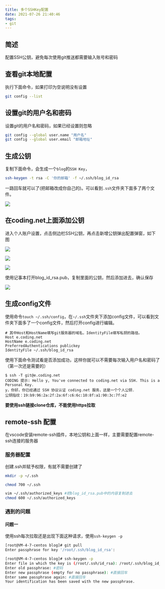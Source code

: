 ```yaml
---
title: 多个SSHKey配置
date: 2021-07-26 21:40:46
tags:
- git
---
```


## 简述

配置SSH公钥，避免每次使用git推送都需要输入账号和密码

## 查看git本地配置
执行下面命令，如果打印为空说明没有设置
```bash
git config --list
```

## 设置git的用户名和密码

设置git的用户名和密码，如果已经设置则忽略

```bash
git config --global user.name "用户名"
git config --global user.email "邮箱地址"
```

## 生成公钥

复制下面命令，会生成一个`blog`的`SSH Key`，
```bash
ssh-keygen -t rsa -C '你的邮箱' -f ~/.ssh/blog_id_rsa
```
一路回车就可以了(把邮箱改成你自己的)。可以看到`.ssh`文件夹下面多了两个文件。


![](http://img.xiyangyang.cc/blog/20210426112955.png)

## 在coding.net上面添加公钥

进入个人账户设置，点击侧边栏SSH公钥，再点击新增公钥弹出配置弹窗，如下图

![](http://img.xiyangyang.cc/blog/20210426114137.png)

![](http://img.xiyangyang.cc/blog/20210426114253.png)

![](http://img.xiyangyang.cc/blog/20210426114537.png)

使用记事本打开blog_id_rsa.pub，复制里面的公钥，然后添加进去，确认保存

![](http://img.xiyangyang.cc/blog/20210426113614.png)

## 生成config文件

使用命令`touch ~/.ssh/config`，在`~/.ssh`文件夹下添加config文件，可以看到文件夹下面多了一个config文件，然后打开config进行编辑。

```shell
# 其中Host和HostName填写git服务器的域名，IdentityFile填写私钥的路径。
Host e.coding.net
HostName e.coding.net
PreferredAuthentications publickey
IdentityFile ~/.ssh/blog_id_rsa
```

使用下面命令测试看是否添加成功，这样你就可以不需要每次输入用户名和密码了（第一次还是需要的）

```shell
$ ssh -T git@e.coding.net
CODING 提示: Hello y, You've connected to coding.net via SSH. This is a Personal Key.
y，你好，你已经通过 SSH 协议认证 coding.net 服务，这是一个个人公钥.
公钥指纹：19:b9:96:2a:2f:2a:6f:c6:6c:10:8f:a1:90:3c:7f:e2
```
**要使用ssh链接clone仓库，不能使用https拉取**

## remote-ssh 配置

在vscode安装remote-ssh插件，本地公钥和上面一样，主要需要配置remote-ssh连接的服务器

### 服务器配置

创建.ssh并赋予权限，有就不需要创建了

```bash
mkdir -p ~/.ssh 

chmod 700 ~/.ssh 

vim ~/.ssh/authorized_keys #把blog_id_rsa.pub中的内容复制进去
chmod 600 ~/.ssh/authorized_keys 
```

### 遇到的问题
#### 问题一
使用ssh每次拉取还是出现下面这种请求，使用`ssh-keygen -p`
```bash
[root@VM-4-7-centos blog]# git pull
Enter passphrase for key '/root/.ssh/blog_id_rsa': 
```

```bash
[root@VM-4-7-centos blog]# ssh-keygen -p
Enter file in which the key is (/root/.ssh/id_rsa): /root/.ssh/blog_id_rsa #输入id_rsa的路径
Enter old passphrase: #密码
Enter new passphrase (empty for no passphrase): #直接回车
Enter same passphrase again: #直接回车
Your identification has been saved with the new passphrase.
```


